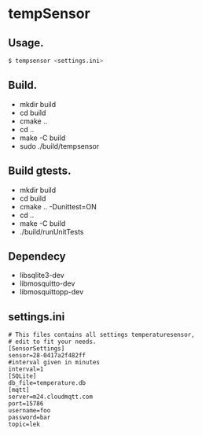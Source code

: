 # tempSensor

## Usage.
```bash
$ tempsensor <settings.ini>
```

## Build.

* mkdir build
* cd build
* cmake ..
* cd ..
* make -C build
* sudo ./build/tempsensor

## Build gtests.

* mkdir build
* cd build
* cmake .. -Dunittest=ON
* cd ..
* make -C build
* ./build/runUnitTests

## Dependecy

* libsqlite3-dev
* libmosquitto-dev
* libmosquittopp-dev

## settings.ini
```
# This files contains all settings temperaturesensor,
# edit to fit your needs.
[SensorSettings]
sensor=28-0417a2f482ff
#interval given in minutes
interval=1
[SQLite]
db_file=temperature.db
[mqtt]
server=m24.cloudmqtt.com
port=15786
username=foo
password=bar
topic=lek
```